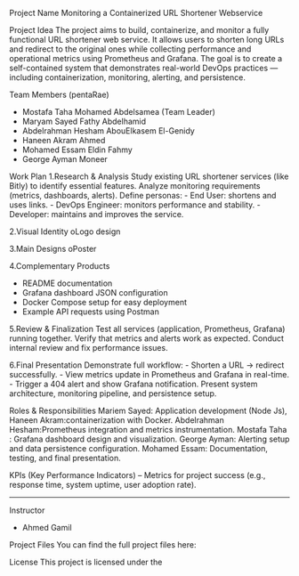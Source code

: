 Project Name
  Monitoring a Containerized URL Shortener Webservice

Project Idea
  The project aims to build, containerize, and monitor a fully functional URL shortener web service.
  It allows users to shorten long URLs and redirect to the original ones while collecting performance and operational metrics using Prometheus and Grafana.
  The goal is to create a self-contained system that demonstrates real-world DevOps practices — including containerization, monitoring, alerting, and persistence.

Team Members (pentaRae)
  - Mostafa Taha Mohamed Abdelsamea (Team Leader)
  - Maryam Sayed Fathy Abdelhamid
  - Abdelrahman Hesham AbouElkasem El-Genidy
  - Haneen Akram Ahmed
  - Mohamed Essam Eldin Fahmy
  - George Ayman Moneer

Work Plan
1.Research & Analysis
   Study existing URL shortener services (like Bitly) to identify essential features.
   Analyze monitoring requirements (metrics, dashboards, alerts).
   Define personas:
    - End User: shortens and uses links.
    - DevOps Engineer: monitors performance and stability.
    - Developer: maintains and improves the service.
    
2.Visual Identity
oLogo design

3.Main Designs
oPoster

4.Complementary Products
  - README documentation
  - Grafana dashboard JSON configuration
  - Docker Compose setup for easy deployment
  - Example API requests using Postman


5.Review & Finalization
  Test all services (application, Prometheus, Grafana) running together.
  Verify that metrics and alerts work as expected.
  Conduct internal review and fix performance issues.

6.Final Presentation
  Demonstrate full workflow:
    - Shorten a URL → redirect successfully.
    - View metrics update in Prometheus and Grafana in real-time.
    - Trigger a 404 alert and show Grafana notification.
  Present system architecture, monitoring pipeline, and persistence setup.

Roles & Responsibilities
  Mariem Sayed: Application development (Node Js), 
  Haneen Akram:containerization with Docker.
  Abdelrahman Hesham:Prometheus integration and metrics instrumentation.
  Mostafa Taha : Grafana dashboard design and visualization.
  George Ayman: Alerting setup and data persistence configuration.
  Mohamed Essam: Documentation, testing, and final presentation.


KPIs (Key Performance Indicators) – Metrics for project success (e.g., response time, system uptime, user adoption rate).

-----------


Instructor 
* Ahmed Gamil

Project Files
You can find the full project files here:

License
This project is licensed under the 

